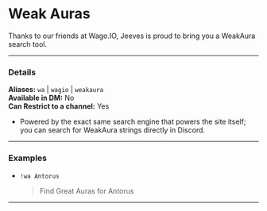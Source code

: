 # Weak Auras

Thanks to our friends at Wago.IO, Jeeves is proud to bring you a WeakAura search tool.
***
### Details

**Aliases:** `wa` | `wagio` | `weakaura`    
**Available in DM:** No   
**Can Restrict to a channel:** Yes

* Powered by the exact same search engine that powers the site itself; you can search for WeakAura strings directly in Discord.
***
### Examples

* `!wa Antorus`
  > Find Great Auras for Antorus
***
